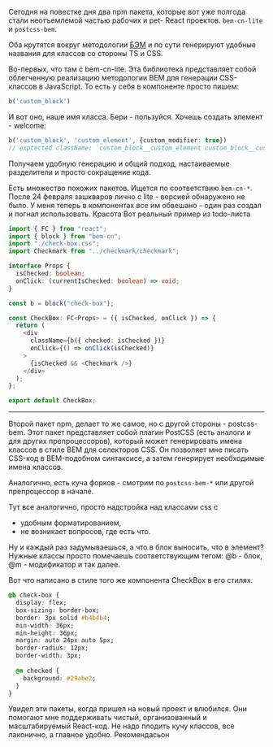 Сегодня на повестке дня два npm пакета, которые вот уже полгода стали неотъемлемой частью рабочих и pet- React проектов.
`bem-cn-lite` и `postcss-bem`.

Оба крутятся вокруг методологии [БЭМ](https://habr.com/ru/company/yandex/blog/276035/) и по сути генерируют удобные названия для классов со стороны TS и CSS.


Во-первых, что там с bem-cn-lite. Эта библиотека представляет собой облегченную реализацию методологии BEM для генерации CSS-классов в JavaScript. 
То есть у себя в компоненте просто пишем:

```ts
b('custom_block')
```

И вот оно, наше имя класса. Бери - пользуйся.
Хочешь создать элемент - welcome:

```ts
b('custom_block', 'custom_element', {custom_modifier: true})
// exptected className: `custom_block__custom_element custom_block__custom_element_custom_modifier`
```

Получаем удобную генерацию и общий подход, настаиваемые разделители и просто сокращение кода.

Есть множество похожих пакетов. Ищется по соответствию `bem-cn-*`. После 24 февраля зашкваров лично с lite - версией обнаружено не было.
У меня теперь в компонентах все им обвешано - один раз создал и погнал использовать. Красота
Вот реальный пример из todo-листа

```ts
import { FC } from "react";
import { block } from "bem-cn";
import "./check-box.css";
import Checkmark from "../checkmark/checkmark";

interface Props {
  isChecked: boolean;
  onClick: (currentIsChecked: boolean) => void;
}

const b = block("check-box");

const CheckBox: FC<Props> = ({ isChecked, onClick }) => {
  return (
    <div
      className={b({ checked: isChecked })}
      onClick={() => onClick(isChecked)}
    >
      {isChecked && <Checkmark />}
    </div>
  );
};

export default CheckBox;
```

------

Второй пакет npm, делает то же самое, но с другой стороны - postcss-bem. Этот пакет представляет собой плагин PostCSS (есть аналоги и для других препроцессоров), который может генерировать имена классов в стиле BEM для селекторов CSS. Он позволяет мне писать CSS-код в BEM-подобном синтаксисе, а затем генерирует необходимые имена классов. 

Аналогично, есть куча форков - смотрим по `postcss-bem-*` или другой препроцессор в начале.

Тут все аналогично, просто надстройка над классами css с 
- удобным форматированием, 
- не возникает вопросов, где есть что.

Ну и каждый раз задумываешься, а что в блок выносить, что в элемент?
Нужные классы просто помечаешь соответствующим тегом: @b - блок, @m - модификатор и так далее.

Вот что написано в стиле того же компонента CheckBox в его стилях.

```css
@b check-box {
  display: flex;
  box-sizing: border-box;
  border: 3px solid #b4b4b4;
  min-width: 36px;
  min-height: 36px;
  margin: auto 24px auto 5px;
  border-radius: 12px;
  border-width: 3px;
  
  @m checked {
    background: #29abe2;
  }
}

```



 Увидел эти пакеты, когда пришел на новый проект и влюбился.
 Они помогают мне поддерживать чистый, организованный и масштабируемый React-код. Не надо плодить кучу классов, все лаконично, а главное удобно. Рекомендасьон

